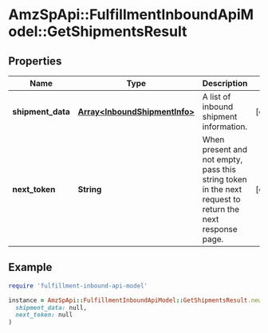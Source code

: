 # AmzSpApi::FulfillmentInboundApiModel::GetShipmentsResult

## Properties

| Name | Type | Description | Notes |
| ---- | ---- | ----------- | ----- |
| **shipment_data** | [**Array&lt;InboundShipmentInfo&gt;**](InboundShipmentInfo.md) | A list of inbound shipment information. | [optional] |
| **next_token** | **String** | When present and not empty, pass this string token in the next request to return the next response page. | [optional] |

## Example

```ruby
require 'fulfillment-inbound-api-model'

instance = AmzSpApi::FulfillmentInboundApiModel::GetShipmentsResult.new(
  shipment_data: null,
  next_token: null
)
```

